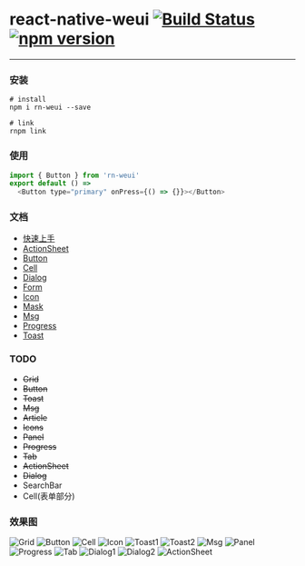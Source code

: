 # react-native-weui [![Build Status](https://travis-ci.org/maskzh/rn-weui.svg?branch=master)](https://travis-ci.org/maskzh/rn-weui) [![npm version](https://img.shields.io/npm/v/rn-weui.svg)](https://www.npmjs.org/package/rn-weui)
---

### 安装
```shell
# install
npm i rn-weui --save

# link
rnpm link
```

### 使用
```js
import { Button } from 'rn-weui'
export default () =>
  <Button type="primary" onPress={() => {}}></Button>
```

### 文档
- [快速上手](./docs/installation.md)
- [ActionSheet](./docs/actionsheet.md)
- [Button](./docs/button.md)
- [Cell](./docs/cell.md)
- [Dialog](./docs/dialog.md)
- [Form](./docs/form.md)
- [Icon](./docs/icon.md)
- [Mask](./docs/mask.md)
- [Msg](./docs/msg.md)
- [Progress](./docs/progress.md)
- [Toast](./docs/toast.md)

### TODO
- <s>Grid</s>
- <s>Button</s>
- <s>Toast</s>
- <s>Msg</s>
- <s>Article</s>
- <s>Icons</s>
- <s>Panel</s>
- <s>Progress</s>
- <s>Tab</s>
- <s>ActionSheet</s>
- <s>Dialog</s>
- SearchBar
- Cell(表单部分)

### 效果图
![Grid](http://elliott.b0.upaiyun.com/img/1554b80f86!sm)
![Button](http://elliott.b0.upaiyun.com/img/c3ffd25032!sm)
![Cell](http://elliott.b0.upaiyun.com/img/a964b5531f!sm)
![Icon](http://elliott.b0.upaiyun.com/img/f121200771!sm)
![Toast1](http://elliott.b0.upaiyun.com/img/85983376ac!sm)
![Toast2](http://elliott.b0.upaiyun.com/img/b24894bc39!sm)
![Msg](http://elliott.b0.upaiyun.com/img/a074f60ff3!sm)
![Panel](http://elliott.b0.upaiyun.com/img/cf3b622b9f!sm)
![Progress](http://elliott.b0.upaiyun.com/img/d1c2c9a277!sm)
![Tab](http://elliott.b0.upaiyun.com/img/7a2f8c250d!sm)
![Dialog1](http://elliott.b0.upaiyun.com/img/5d15c1545e!sm)
![Dialog2](http://elliott.b0.upaiyun.com/img/d294baab51!sm)
![ActionSheet](http://elliott.b0.upaiyun.com/img/7f5f63549f!sm)
